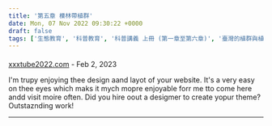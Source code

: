 ```yaml
---
title: '第五章 櫟林帶植群'
date: Mon, 07 Nov 2022 09:30:22 +0000
draft: false
tags: ['生態教育', '科普教育', '科普講義 上冊 (第一章至第六章)', '臺灣的植群與植物多樣性']
---
```



#### 
[xxxtube2022.com](https://xxxtube2022.com/v/tube5712942711 "lynettefindlay@gmail.com") - <time datetime="2023-02-21 00:41:46">Feb 2, 2023</time>

I'm trupy enjoying thee design aand layot of your website. It's a very easy on thee eyes which maks it mych mopre enjoyable forr me tto come here andd visit moire often. Did you hire oout a desigmer to create yopur theme? Outstaznding work!
<hr />
